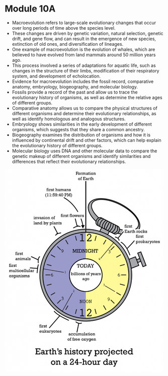 # Module 10A
* Macroevolution refers to large-scale evolutionary changes that occur over long periods of time above the species level.
* These changes are driven by genetic variation, natural selection, genetic drift, and gene flow, and can result in the emergence of new species, extinction of old ones, and diversification of lineages.
* One example of macroevolution is the evolution of whales, which are believed to have evolved from land mammals around 50 million years ago.
* This process involved a series of adaptations for aquatic life, such as changes in the structure of their limbs, modification of their respiratory system, and development of echolocation.
* Evidence for macroevolution includes the fossil record, comparative anatomy, embryology, biogeography, and molecular biology.
* Fossils provide a record of the past and allow us to trace the evolutionary history of organisms, as well as determine the relative ages of different groups.
* Comparative anatomy allows us to compare the physical structures of different organisms and determine their evolutionary relationships, as well as identify homologous and analogous structures.
* Embryology shows similarities in the early development of different organisms, which suggests that they share a common ancestry.
* Biogeography examines the distribution of organisms and how it is influenced by continental drift and other factors, which can help explain the evolutionary history of different groups.
* Molecular biology uses DNA and other molecular data to compare the genetic makeup of different organisms and identify similarities and differences that reflect their evolutionary relationships.

![The 24 hour clock life diagram](./image-7.png)

